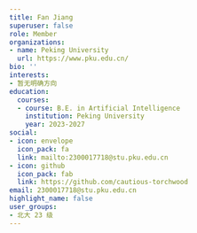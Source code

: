 ```yaml
---
title: Fan Jiang
superuser: false
role: Member
organizations:
- name: Peking University
  url: https://www.pku.edu.cn/
bio: ''
interests:
- 暂无明确方向
education:
  courses:
  - course: B.E. in Artificial Intelligence
    institution: Peking University
    year: 2023-2027
social:
- icon: envelope
  icon_pack: fa
  link: mailto:2300017718@stu.pku.edu.cn
- icon: github
  icon_pack: fab
  link: https://github.com/cautious-torchwood
email: 2300017718@stu.pku.edu.cn
highlight_name: false
user_groups:
- 北大 23 级
---
```

